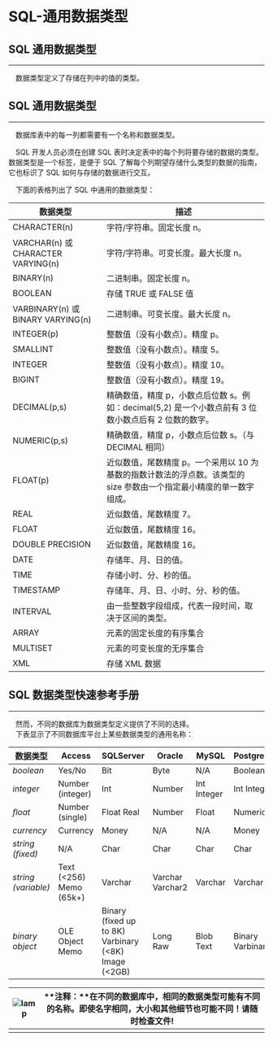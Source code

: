 # SQL-通用数据类型



## SQL 通用数据类型

------

　数据类型定义了存储在列中的值的类型。            
        



## SQL 通用数据类型

------

　数据库表中的每一列都需要有一个名称和数据类型。

　SQL 开发人员必须在创建 SQL 表时决定表中的每个列将要存储的数据的类型。数据类型是一个标签，是便于 SQL 了解每个列期望存储什么类型的数据的指南，它也标识了 SQL 如何与存储的数据进行交互。

　下面的表格列出了 SQL 中通用的数据类型：

| 数据类型                                                   | 描述                                                         |
| ---------------------------------------------------------- | ------------------------------------------------------------ |
| CHARACTER(n)                                               | 字符/字符串。固定长度 n。                                    |
| VARCHAR(n) 或                         CHARACTER VARYING(n) | 字符/字符串。可变长度。最大长度 n。                          |
| BINARY(n)                                                  | 二进制串。固定长度 n。                                       |
| BOOLEAN                                                    | 存储 TRUE 或 FALSE 值                                        |
| VARBINARY(n) 或                         BINARY VARYING(n)  | 二进制串。可变长度。最大长度 n。                             |
| INTEGER(p)                                                 | 整数值（没有小数点）。精度 p。                               |
| SMALLINT                                                   | 整数值（没有小数点）。精度 5。                               |
| INTEGER                                                    | 整数值（没有小数点）。精度 10。                              |
| BIGINT                                                     | 整数值（没有小数点）。精度 19。                              |
| DECIMAL(p,s)                                               | 精确数值，精度 p，小数点后位数 s。例如：decimal(5,2) 是一个小数点前有 3 位数小数点后有 2 位数的数字。 |
| NUMERIC(p,s)                                               | 精确数值，精度 p，小数点后位数 s。（与 DECIMAL 相同）        |
| FLOAT(p)                                                   | 近似数值，尾数精度 p。一个采用以 10 为基数的指数计数法的浮点数。该类型的 size 参数由一个指定最小精度的单一数字组成。 |
| REAL                                                       | 近似数值，尾数精度 7。                                       |
| FLOAT                                                      | 近似数值，尾数精度 16。                                      |
| DOUBLE PRECISION                                           | 近似数值，尾数精度 16。                                      |
| DATE                                                       | 存储年、月、日的值。                                         |
| TIME                                                       | 存储小时、分、秒的值。                                       |
| TIMESTAMP                                                  | 存储年、月、日、小时、分、秒的值。                           |
| INTERVAL                                                   | 由一些整数字段组成，代表一段时间，取决于区间的类型。         |
| ARRAY                                                      | 元素的固定长度的有序集合                                     |
| MULTISET                                                   | 元素的可变长度的无序集合                                     |
| XML                                                        | 存储 XML 数据                                                |



## SQL 数据类型快速参考手册

------

　然而，不同的数据库为数据类型定义提供了不同的选择。            
　下表显示了不同数据库平台上某些数据类型的通用名称：            
        

| 数据类型            | Access                                          | SQLServer                                                    | Oracle                                   | MySQL                               | PostgreSQL                               |
| ------------------- | ----------------------------------------------- | ------------------------------------------------------------ | ---------------------------------------- | ----------------------------------- | ---------------------------------------- |
| *boolean*           | Yes/No                                          | Bit                                                          | Byte                                     | N/A                                 | Boolean                                  |
| *integer*           | Number (integer)                                | Int                                                          | Number                                   | Int                         Integer | Int                         Integer      |
| *float*             | Number (single)                                 | Float                         Real                           | Number                                   | Float                               | Numeric                                  |
| *currency*          | Currency                                        | Money                                                        | N/A                                      | N/A                                 | Money                                    |
| *string (fixed)*    | N/A                                             | Char                                                         | Char                                     | Char                                | Char                                     |
| *string (variable)* | Text (<256)                         Memo (65k+) | Varchar                                                      | Varchar                         Varchar2 | Varchar                             | Varchar                                  |
| *binary object*     | OLE Object Memo                                 | Binary (fixed up to 8K)                         Varbinary (<8K)                         Image (<2GB) | Long                         Raw         | Blob                         Text   | Binary                         Varbinary |



| ![lamp](https://atts.w3cschool.cn/attachments/image/20150510/lamp.jpg) | **注释：**在不同的数据库中，相同的数据类型可能有不同的名称。即使名字相同，大小和其他细节也可能不同！**请随时检查文件!** |
| ------------------------------------------------------------ | ------------------------------------------------------------ |
|                                                              |                                                              |

